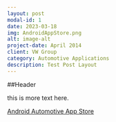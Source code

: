 ```yaml
---
layout: post
modal-id: 1
date: 2023-03-18
img: AndroidAppStore.png
alt: image-alt
project-date: April 2014
client: VW Group
category: Automotive Applications
description: Test Post Layout
---
```

##Header

this is more text here.

[Android Automotive App Store](https://cariad.technology/de/en/news/stories/launch-application-store-for-volkswagen-group.html)
